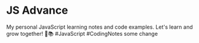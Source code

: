 # JS Advance
My personal JavaScript learning notes and code examples.
Let's learn and grow together! 🚀📚 
#JavaScript #CodingNotes
some change
